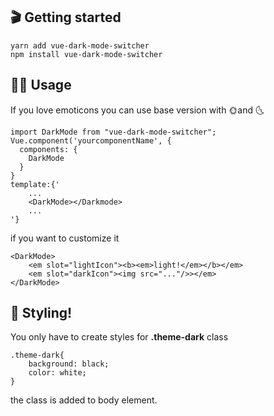 ## 🎬 Getting started
```
yarn add vue-dark-mode-switcher
npm install vue-dark-mode-switcher
```
## 👨‍💻 Usage
If you love emoticons you can use base version with 🌞and 🌜
```
import DarkMode from "vue-dark-mode-switcher";
Vue.component('yourcomponentName', {
  components: {
    DarkMode
  }
}
template:{'
    ...
    <DarkMode></Darkmode>
    ...
'}
```
if you want to customize it
```
<DarkMode>
    <em slot="lightIcon"><b><em>light!</em></b></em>
    <em slot="darkIcon"><img src="..."/>></em>
</DarkMode>
```
## 💅 Styling!
You only have to create styles for **.theme-dark** class
```
.theme-dark{
    background: black;
    color: white;
}
```
the class is added to body element.